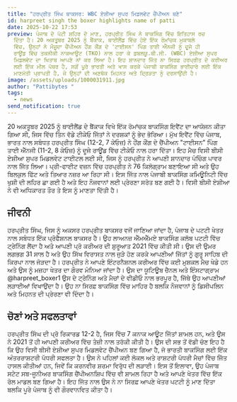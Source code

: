 ```yaml
---
title: "ਹਰਪ੍ਰੀਤ ਸਿੰਘ ਬਾਕਸਰ: WBC ਏਸ਼ੀਆ ਸੁਪਰ ਮਿਡਲਵੇਟ ਚੈਂਪੀਅਨ ਬਣੇ"
id: harpreet singh the boxer highlights name of patti
date: 2025-10-22 17:53
preview: ਪੰਜਾਬ ਦੇ ਪੱਟੀ ਸ਼ਹਿਰ ਦੇ ਮਾਣ, ਹਰਪ੍ਰੀਤ ਸਿੰਘ ਨੇ ਬਾਕਸਿੰਗ ਵਿੱਚ ਇਤਿਹਾਸ ਰਚ
  ਦਿੱਤਾ ਹੈ। 20 ਅਕਤੂਬਰ 2025 ਨੂੰ ਬੈਂਕਾਕ, ਥਾਈਲੈਂਡ ਵਿੱਚ ਹੋਏ ਇੱਕ ਰੋਮਾਂਚਕ ਮੁਕਾਬਲੇ
  ਵਿੱਚ, ਉਨ੍ਹਾਂ ਨੇ ਮੌਜੂਦਾ ਚੈਂਪੀਅਨ ਹੌਂਗ ਕੌਂਗ ਦੇ 'ਟਾਈਸਨ' ਪਿੰਗ ਤਾਈ ਐੱਨਜੀ ਨੂੰ ਦੂਜੇ ਹੀ
  ਰਾਊਂਡ ਵਿੱਚ ਤਕਨੀਕੀ ਨਾਕਆਊਟ (TKO) ਨਾਲ ਹਰਾ ਕੇ ਡਬਲਯੂ.ਬੀ.ਸੀ. (WBC) ਏਸ਼ੀਆ ਸੁਪਰ
  ਮਿਡਲਵੇਟ ਦਾ ਖਿਤਾਬ ਆਪਣੇ ਨਾਂ ਕਰ ਲਿਆ ਹੈ। ਇਹ ਸ਼ਾਨਦਾਰ ਜਿੱਤ ਨਾ ਸਿਰਫ਼ ਹਰਪ੍ਰੀਤ ਦੇ ਕਰੀਅਰ
  ਲਈ ਇੱਕ ਮੀਲ ਪੱਥਰ ਹੈ, ਸਗੋਂ ਪੂਰੇ ਭਾਰਤੀ ਅਤੇ ਖਾਸ ਕਰਕੇ ਪੰਜਾਬੀ ਬਾਕਸਿੰਗ ਭਾਈਚਾਰੇ ਲਈ ਇੱਕ
  ਮਾਣਮੱਤੀ ਪ੍ਰਾਪਤੀ ਹੈ, ਜੋ ਉਨ੍ਹਾਂ ਦੀ ਅਣਥੱਕ ਮਿਹਨਤ ਅਤੇ ਦ੍ਰਿੜਤਾ ਨੂੰ ਦਰਸਾਉਂਦੀ ਹੈ।
image: /assets/uploads/1000031911.jpg
author: "Pattibytes "
tags:
  - news
send_notification: true
---
```

20 ਅਕਤੂਬਰ 2025 ਨੂੰ ਥਾਈਲੈਂਡ ਦੇ ਬੈਂਕਾਕ ਵਿਖੇ ਇੱਕ ਰੋਮਾਂਚਕ ਬਾਕਸਿੰਗ ਇਵੈਂਟ ਦਾ ਆਯੋਜਨ ਕੀਤਾ ਗਿਆ ਸੀ, ਜਿਸ ਵਿੱਚ ਤਿੰਨ ਵੱਡੇ ਟੀਕੇਓ ਜਿੱਤਾਂ ਨੇ ਦਰਸ਼ਕਾਂ ਨੂੰ ਭੇਦ ਭੋਰਿਆ। ਮੁੱਖ ਇਵੈਂਟ ਵਿੱਚ ਪੰਜਾਬ, ਭਾਰਤ ਨਾਲ ਸਬੰਧਤ ਹਰਪ੍ਰੀਤ ਸਿੰਘ (12-2, 7 ਕੇਓਜ਼) ਨੇ ਹੌਂਗ ਕੌਂਗ ਦੇ ਚੈਂਪੀਅਨ "ਟਾਈਸਨ" ਪਿੰਗ ਤਾਈ ਐੱਨਜੀ (11-2, 8 ਕੇਓਜ਼) ਨੂੰ ਦੂਜੇ ਰਾਊਂਡ ਵਿੱਚ ਟੀਕੇਓ ਨਾਲ ਹਰਾ ਦਿੱਤਾ। ਇਹ ਮੈਚ ਵਿਸੀ ਬੀਸੀ ਏਸ਼ੀਆ ਸੁਪਰ ਮਿਡਲਵੇਟ ਟਾਈਟਲ ਲਈ ਸੀ, ਜਿਸ ਨੂੰ ਹਰਪ੍ਰੀਤ ਨੇ ਆਪਣੀ ਸ਼ਾਨਦਾਰ ਪੰਚਿੰਗ ਪਾਵਰ ਨਾਲ ਜਿੱਤ ਲਿਆ। ਪ੍ਰੀ-ਫਾਈਟ ਵਜ਼ਨ ਵਿੱਚ ਹਰਪ੍ਰੀਤ ਨੇ 76 ਕਿਲੋਗ੍ਰਾਮ ਬਣਾਇਆ ਸੀ ਅਤੇ ਉਹ ਬਿਲਕੁਲ ਫਿੱਟ ਅਤੇ ਤਿਆਰ ਨਜ਼ਰ ਆ ਰਿਹਾ ਸੀ। ਇਸ ਜਿੱਤ ਨਾਲ ਪੰਜਾਬੀ ਬਾਕਸਿੰਗ ਕਮਿਊਨਿਟੀ ਵਿੱਚ ਖੁਸ਼ੀ ਦੀ ਲਹਿਰ ਛਾ ਗਈ ਹੈ ਅਤੇ ਇਹ ਨੌਜਵਾਨਾਂ ਲਈ ਪ੍ਰੇਰਣਾ ਸਰੋਤ ਬਣ ਗਈ ਹੈ।  ਵਿਸੀ ਬੀਸੀ ਏਸ਼ੀਆ ਨੇ ਵੀ ਅਧਿਕਾਰਤ ਤੌਰ ਤੇ ਇਸ ਨੂੰ ਮਾਣਤਾ ਦਿੱਤੀ ਹੈ।

## **ਜੀਵਨੀ**

ਹਰਪ੍ਰੀਤ ਸਿੰਘ, ਜਿਸ ਨੂੰ ਅਕਸਰ ਹਰਪ੍ਰੀਤ ਬਾਕਸਰ ਵਜੋਂ ਜਾਣਿਆ ਜਾਂਦਾ ਹੈ, ਪੰਜਾਬ ਦੇ ਪਟਟੀ ਖੇਤਰ ਨਾਲ ਸਬੰਧਤ ਇੱਕ ਪ੍ਰੋਫੈਸ਼ਨਲ ਬਾਕਸਰ ਹੈ। ਉਹ ਲਾਅਨਜ਼ ਐੱਮਐੱਮਏ ਬਾਕਸਿੰਗ ਕਲੱਬ ਪਟਟੀ ਵਿੱਚ ਟ੍ਰੇਨਿੰਗ ਲੈਂਦਾ ਹੈ ਅਤੇ ਆਪਣੀ ਪ੍ਰੋ ਕਰੀਅਰ ਦੀ ਸ਼ੁਰੂਆਤ 2021 ਵਿੱਚ ਕੀਤੀ ਸੀ। ਉਸ ਦੀ ਉਮਰ ਲਗਭਗ 31 ਸਾਲ ਹੈ ਅਤੇ ਉਹ ਸਿੱਖ ਵਿਰਾਸਤ ਨਾਲ ਜੁੜੇ ਹੋਣ ਕਰਕੇ ਆਪਣੀਆਂ ਜਿੱਤਾਂ ਨੂੰ ਗੁਰੂ ਸਾਹਿਬ ਦੀ ਕਿਰਪਾ ਨਾਲ ਜੋੜਦਾ ਹੈ। ਹਰਪ੍ਰੀਤ ਨੇ ਆਪਣੇ ਇੰਟਰਨੈਸ਼ਨਲ ਕਰੀਅਰ ਵਿੱਚ ਕਈ ਮੁਸ਼ਕਲ ਮੈਚ ਖੇਡੇ ਹਨ ਅਤੇ ਉਸ ਨੂੰ ਮਜ਼ਹਾ ਖੇਤਰ ਦਾ ਗੌਰਵ ਮੰਨਿਆ ਜਾਂਦਾ ਹੈ। ਉਸ ਦਾ ਯੂਟਿਊਬ ਚੈਨਲ ਅਤੇ ਇੰਸਟਾਗ੍ਰਾਮ @harpreet_boxer1 ਉਸ ਦੇ ਟ੍ਰੇਨਿੰਗ ਅਤੇ ਮੈਚਾਂ ਦੇ ਵੀਡੀਓ ਨਾਲ ਭਰਪੂਰ ਹੈ, ਜਿੱਥੇ ਉਹ ਆਪਣੀਆਂ ਲੜਾਈਆਂ ਵਿਖਾਉਂਦਾ ਹੈ। ਉਹ ਨਾ ਸਿਰਫ਼ ਬਾਕਸਿੰਗ ਵਿੱਚ ਮਾਹਿਰ ਹੈ ਬਲਕਿ ਨੌਜਵਾਨਾਂ ਨੂੰ ਡਿਸੀਪਲਿਨ ਅਤੇ ਮਿਹਨਤ ਦੀ ਪ੍ਰੇਰਣਾ ਵੀ ਦਿੰਦਾ ਹੈ। 

## **ਚੋਣਾਂ ਅਤੇ ਸਫਲਤਾਵਾਂ**

ਹਰਪ੍ਰੀਤ ਸਿੰਘ ਦੀ ਪ੍ਰੋ ਰਿਕਾਰਡ 12-2 ਹੈ, ਜਿਸ ਵਿੱਚ 7 ਕਨਾਕ ਆਊਟ ਜਿੱਤਾਂ ਸ਼ਾਮਲ ਹਨ, ਅਤੇ ਉਸ ਨੇ 2021 ਤੋਂ ਹੀ ਆਪਣੀ ਕਰੀਅਰ ਵਿੱਚ ਤੇਜ਼ੀ ਨਾਲ ਤਰੱਕੀ ਕੀਤੀ ਹੈ। ਉਸ ਦੀ ਸਭ ਤੋਂ ਵੱਡੀ ਚੋਣ ਇਹ ਹੈ ਕਿ ਉਹ ਵਿਸੀ ਬੀਸੀ ਏਸ਼ੀਆ ਸੁਪਰ ਮਿਡਲਵੇਟ ਚੈਂਪੀਅਨ ਬਣ ਗਿਆ ਹੈ, ਜੋ ਭਾਰਤੀ ਬਾਕਸਿੰਗ ਲਈ ਇੱਕ ਅੰਤਰਰਾਸ਼ਟਰੀ ਪੱਧਰੀ ਸਫਲਤਾ ਹੈ। ਉਸ ਨੇ ਪਹਿਲਾਂ ਕਈ ਲੋਕਲ ਅਤੇ ਰਾਸ਼ਟਰੀ ਪੱਧਰੀ ਮੈਚਾਂ ਵਿੱਚ ਜਿੱਤ ਹਾਸਲ ਕੀਤੀਆਂ ਹਨ, ਜਿਵੇਂ ਕਿ ਕਰਨਵੀਰ ਸ਼ਰਮਾ ਵਿਰੁੱਧ ਦੀ ਲੜਾਈ। ਇਸ ਤੋਂ ਇਲਾਵਾ, ਉਹ ਪੰਜਾਬ ਸਟੇਟ ਸਬ-ਜੂਨੀਅਰ ਬਾਕਸਿੰਗ ਚੈਂਪੀਅਨਸ਼ਿਪ ਵਿੱਚ ਵੀ ਸ਼ਾਮਲ ਰਿਹਾ ਹੈ ਅਤੇ ਆਪਣੇ ਖੇਤਰ ਵਿੱਚ ਇੱਕ ਰੋਲ ਮਾਡਲ ਬਣ ਗਿਆ ਹੈ। ਇਹ ਜਿੱਤ ਨਾਲ ਉਸ ਨੇ ਨਾ ਸਿਰਫ਼ ਆਪਣੇ ਖੇਤਰ ਪਟਟੀ ਨੂੰ ਮਾਣ ਦਿੱਤਾ ਬਲਕਿ ਪੂਰੇ ਪੰਜਾਬ ਨੂੰ ਵੀ ਗੌਰਵਾਨਵਿਤ ਕੀਤਾ ਹੈ।